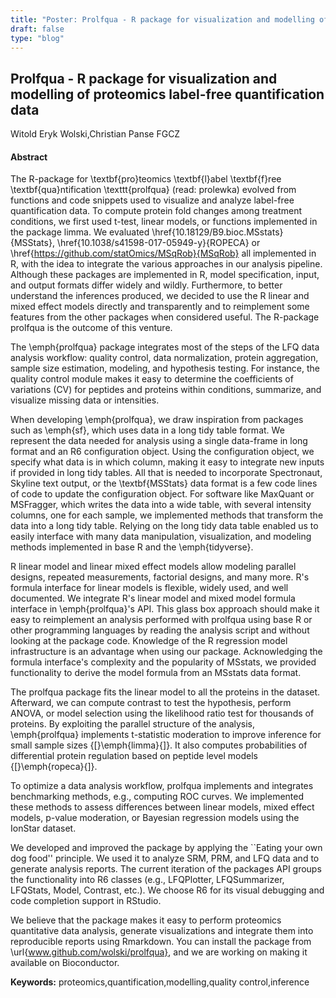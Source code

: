 ```yaml
---
title: "Poster: Prolfqua - R package for visualization and modelling of proteomics label-free quantification data"
draft: false
type: "blog"
---
```


## Prolfqua - R package for visualization and modelling of proteomics label-free quantification data
Witold Eryk Wolski,Christian Panse
FGCZ
#### Abstract

The R-package for \textbf{pro}teomics \textbf{l}abel \textbf{f}ree
\textbf{qua}ntification \texttt{prolfqua} (read: prolewka) evolved from
functions and code snippets used to visualize and analyze label-free
quantification data. To compute protein fold changes among treatment
conditions, we first used t-test, linear models, or functions
implemented in the package limma. We evaluated
\href{10.18129/B9.bioc.MSstats}{MSStats},
\href{10.1038/s41598-017-05949-y}{ROPECA} or
\href{https://github.com/statOmics/MSqRob}{MSqRob} all implemented in R,
with the idea to integrate the various approaches in our analysis
pipeline. Although these packages are implemented in R, model
specification, input, and output formats differ widely and wildly.
Furthermore, to better understand the inferences produced, we decided to
use the R linear and mixed effect models directly and transparently and
to reimplement some features from the other packages when considered
useful. The R-package prolfqua is the outcome of this venture.

The \emph{prolfqua} package integrates most of the steps of the LFQ data
analysis workflow: quality control, data normalization, protein
aggregation, sample size estimation, modeling, and hypothesis testing.
For instance, the quality control module makes it easy to determine the
coefficients of variations (CV) for peptides and proteins within
conditions, summarize, and visualize missing data or intensities.

When developing \emph{prolfqua}, we draw inspiration from packages such
as \emph{sf}, which uses data in a long tidy table format. We represent
the data needed for analysis using a single data-frame in long format
and an R6 configuration object. Using the configuration object, we
specify what data is in which column, making it easy to integrate new
inputs if provided in long tidy tables. All that is needed to
incorporate Spectronaut, Skyline text output, or the \textbf{MSStats}
data format is a few code lines of code to update the configuration
object. For software like MaxQuant or MSFragger, which writes the data
into a wide table, with several intensity columns, one for each sample,
we implemented methods that transform the data into a long tidy table.
Relying on the long tidy data table enabled us to easily interface with
many data manipulation, visualization, and modeling methods implemented
in base R and the \emph{tidyverse}.

R linear model and linear mixed effect models allow modeling parallel
designs, repeated measurements, factorial designs, and many more. R's
formula interface for linear models is flexible, widely used, and well
documented. We integrate R's linear model and mixed model formula
interface in \emph{prolfqua}'s API. This glass box approach should make
it easy to reimplement an analysis performed with prolfqua using base R
or other programming languages by reading the analysis script and
without looking at the package code. Knowledge of the R regression model
infrastructure is an advantage when using our package. Acknowledging the
formula interface's complexity and the popularity of MSstats, we
provided functionality to derive the model formula from an MSstats data
format.

The prolfqua package fits the linear model to all the proteins in the
dataset. Afterward, we can compute contrast to test the hypothesis,
perform ANOVA, or model selection using the likelihood ratio test for
thousands of proteins. By exploiting the parallel structure of the
analysis, \emph{prolfqua} implements t-statistic moderation to improve
inference for small sample sizes {[}\emph{limma}{]}. It also computes
probabilities of differential protein regulation based on peptide level
models {[}\emph{ropeca}{]}.

To optimize a data analysis workflow, prolfqua implements and integrates
benchmarking methods, e.g., computing ROC curves. We implemented these
methods to assess differences between linear models, mixed effect
models, p-value moderation, or Bayesian regression models using the
IonStar dataset.

We developed and improved the package by applying the ``Eating your own
dog food'' principle. We used it to analyze SRM, PRM, and LFQ data and
to generate analysis reports. The current iteration of the packages API
groups the functionality into R6 classes (e.g., LFQPlotter,
LFQSummarizer, LFQStats, Model, Contrast, etc.). We choose R6 for its
visual debugging and code completion support in RStudio.

We believe that the package makes it easy to perform proteomics
quantitative data analysis, generate visualizations and integrate them
into reproducible reports using Rmarkdown. You can install the package
from \url{www.github.com/wolski/prolfqua}, and we are working on making
it available on Bioconductor.


**Keywords:** proteomics,quantification,modelling,quality control,inference
